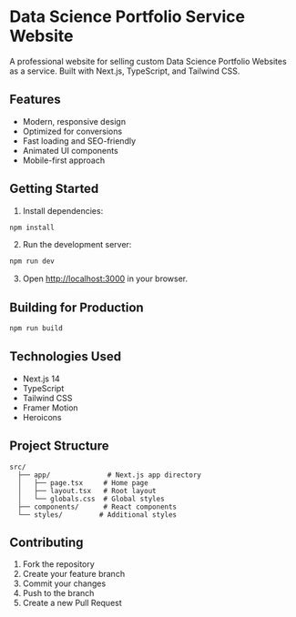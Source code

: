 # Data Science Portfolio Service Website

A professional website for selling custom Data Science Portfolio Websites as a service. Built with Next.js, TypeScript, and Tailwind CSS.

## Features

- Modern, responsive design
- Optimized for conversions
- Fast loading and SEO-friendly
- Animated UI components
- Mobile-first approach

## Getting Started

1. Install dependencies:
```bash
npm install
```

2. Run the development server:
```bash
npm run dev
```

3. Open [http://localhost:3000](http://localhost:3000) in your browser.

## Building for Production

```bash
npm run build
```

## Technologies Used

- Next.js 14
- TypeScript
- Tailwind CSS
- Framer Motion
- Heroicons

## Project Structure

```
src/
  ├── app/              # Next.js app directory
  │   ├── page.tsx     # Home page
  │   ├── layout.tsx   # Root layout
  │   └── globals.css  # Global styles
  ├── components/      # React components
  └── styles/         # Additional styles
```

## Contributing

1. Fork the repository
2. Create your feature branch
3. Commit your changes
4. Push to the branch
5. Create a new Pull Request 